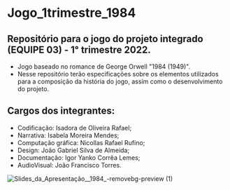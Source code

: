 # Jogo_1trimestre_1984
## Repositório para o jogo do projeto integrado (EQUIPE 03) - 1° trimestre 2022.
- Jogo baseado no romance de George Orwell "1984 (1949)". 
- Nesse repositório terão especificações sobre os elementos utilizados para a composição da história do jogo, assim como o desenvolvimento do projeto. 

## Cargos dos integrantes: 
- Codificação: Isadora de Oliveira Rafael;
- Narrativa: Isabela Moreira Mendes; 
- Computação gráfica: Nicollas Rafael Rufino;
- Design: João Gabriel Silva de Almeida;
- Documentação: Igor Yanko Corrêa Lemes;
- AudioVisual: João Francisco Torres.


![Slides_da_Apresentação__1984_-removebg-preview (1)](https://user-images.githubusercontent.com/101808175/168389344-e4b36097-0b70-4cf8-8ffc-4923fac759d0.png)
